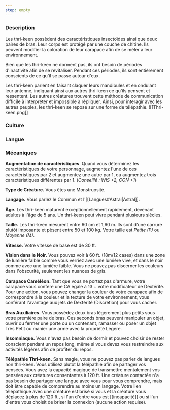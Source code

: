 ```yaml
---
step: empty
---
```

### Description

Les thri-keen possèdent des caractéristiques insectoïdes ainsi que deux paires de bras. Leur corps est protégé par une couche de chitine. Ils peuvent modifier la coloration de leur carapace afin de se mêler à leur environnement.

Bien que les thri-keen ne dorment pas, ils ont besoin de périodes d'inactivité afin de se revitaliser. Pendant ces périodes, ils sont entièrement conscients de ce qu'il se passe autour d'eux.

Les thri-keen parlent en faisant claquer leurs mandibules et en ondulant leur antenne, indiquant ainsi aux autres thri-keen ce qu'ils pensent et ressentent. Les autres créatures trouvent cette méthode de communication difficile à interpréter et impossible à répliquer. Ainsi, pour interagir avec les autres peuples, les thri-keen se repose sur une forme de télépathie.
![[Thri-keen.png]]
### Culture

### Langue

### Mécaniques

**Augmentation de caractéristiques**. Quand vous déterminez les caractéristiques de votre personnage, augmentez l'une de ces caractéristiques par 2 et augmentez une autre par 1, ou augmentez trois caractéristiques différentes par 1. (*Conseillé : WIS +2, CON +1*)

**Type de Créature.** Vous êtes une Monstruosité.

**Langage.** Vous parlez le Commun et l'[[Langues#Astral|Astral]].

**Âge.** Les thri-keen maturent exceptionnellement rapidement, devenant adultes à l'âge de 5 ans. Un thri-keen peut vivre pendant plusieurs siècles.

**Taille.** Les thri-keen mesurent entre 60 cm et 1,60 m. Ils sont d'une carrure plutôt imposante et pèsent entre 50 et 100 kg. Votre taille est _Petite (P)_ ou _Moyenne (M)_.

**Vitesse.** Votre vitesse de base est de 30 ft.

__Vision dans le Noir.__ Vous pouvez voir à 60 ft. (18m/12 cases) dans une zone de lumière faible comme vous verriez avec une lumière vive, et dans le noir comme avec une lumière faible. Vous ne pouvez pas discerner les couleurs dans l'obscurité, seulement les nuances de gris.

__Carapace Caméléon.__ Tant que vous ne portez pas d'armure, votre carapace vous confère une CA égale à 13 + votre modificateur de Dextérité. Pour une action, vous pouvez changer la couleur de votre carapace afin de correspondre à la couleur et la texture de votre environnement, vous conférant l'avantage aux jets de Dextérité (Discrétion) pour vous cacher.

__Bras Auxiliaires.__ Vous possédez deux bras légèrement plus petits sous votre première paire de bras. Ces seconds bras peuvent manipuler un objet, ouvrir ou fermer une porte ou un contenant, ramasser ou poser un objet Très Petit ou manier une arme avec la propriété Légère.

__Insomniaque.__ Vous n'avez pas besoin de dormir et pouvez choisir de rester conscient pendant un repos long, même si vous devez vous restreindre aux activités légères afin de profiter du repos.

__Télépathie Thri-keen.__ Sans magie, vous ne pouvez pas parler de langues non thri-keen. Vous utilisez plutôt la télépathie afin de partager vos pensées. Vous avez la capacité magique de transmettre mentalement vos pensées aux créatures consentantes à 120 ft. Une créature contactée n'a pas besoin de partager une langue avec vous pour vous comprendre, mais doit être capable de comprendre au moins un langage. Votre lien télépathique avec une créature est brisé si vous et la créature vous déplacez à plus de 120 ft., si l'un d'entre vous est [[incapacité]] ou si l'un d'entre vous choisit de briser la connexion (aucune action requise).
